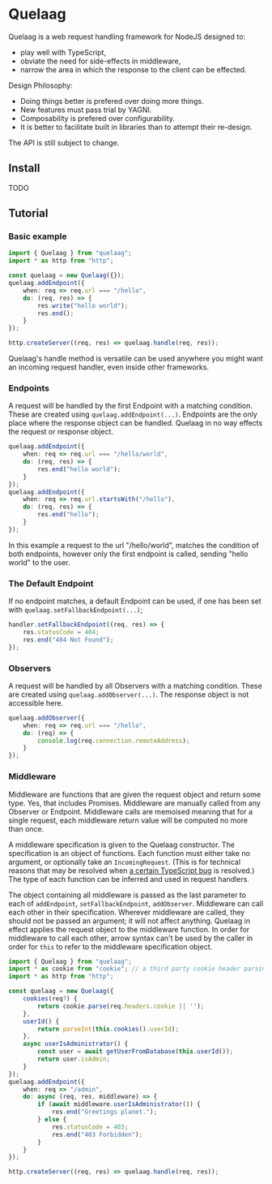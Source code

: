 Quelaag
======

Quelaag is a web request handling framework for NodeJS designed to:

* play well with TypeScript,
* obviate the need for side-effects in middleware,
* narrow the area in which the response to the client can be effected.

Design Philosophy:

* Doing things better is prefered over doing more things.
* New features must pass trial by YAGNI.
* Composability is prefered over configurability.
* It is better to facilitate built in libraries than to attempt their re-design.

The API is still subject to change.

Install
-------

TODO

Tutorial
--------

### Basic example

```ts
import { Quelaag } from "quelaag";
import * as http from "http";

const quelaag = new Quelaag({});
quelaag.addEndpoint({
    when: req => req.url === "/hello",
    do: (req, res) => {
        res.write("hello world");
        res.end();
    }
});

http.createServer((req, res) => quelaag.handle(req, res));
```

Quelaag's handle method is versatile can be used anywhere you might want an incoming request handler, even inside other frameworks.

### Endpoints

A request will be handled by the first Endpoint with a matching condition. These are created using `quelaag.addEndpoint(...)`. Endpoints are the only place where the response object can be handled. Quelaag in no way effects the request or response object.

```ts
quelaag.addEndpoint({
    when: req => req.url === "/hello/world",
    do: (req, res) => {
        res.end("hello world");
    }
});
quelaag.addEndpoint({
    when: req => req.url.startsWith("/hello"),
    do: (req, res) => {
        res.end("hello");
    }
});
```

In this example a request to the url "/hello/world", matches the condition of both endpoints, however only the first endpoint is called, sending "hello world" to the user.

### The Default Endpoint

If no endpoint matches, a default Endpoint can be used, if one has been set with `quelaag.setFallbackEndpoint(...)`;

```ts
handler.setFallbackEndpoint((req, res) => {
    res.statusCode = 404;
    res.end("404 Not Found");
});
```

### Observers

A request will be handled by all Observers with a matching condition. These are created using `quelaag.addObserver(...)`. The response object is not accessible here.

```ts
quelaag.addObserver({
    when: req => req.url === "/hello",
    do: (req) => {
        console.log(req.connection.remoteAddress);
    }
});
```

### Middleware

Middleware are functions that are given the request object and return some type. Yes, that includes Promises. Middleware are manually called from any Observer or Endpoint. Middleware calls are memoised meaning that for a single request, each middleware return value will be computed no more than once.

A middleware specification is given to the Quelaag constructor. The specification is an object of functions. Each function must either take no argument, or optionally take an `IncomingRequest`. (This is for technical reasons that may be resolved when [a certain TypeScript bug](https://github.com/microsoft/TypeScript/issues/34858) is resolved.) The type of each function can be inferred and used in request handlers.

The object containing all middleware is passed as the last parameter to each of `addEndpoint`, `setFallbackEndpoint`, `addObserver`. Middleware can call each other in their specification. Wherever middleware are called, they should not be passed an argument; it will not affect anything. Quelaag in effect applies the request object to the middleware function. In order for middleware to call each other, arrow syntax can't be used by the caller in order for `this` to refer to the middleware specification object.

```ts
import { Quelaag } from "quelaag";
import * as cookie from "cookie"; // a third party cookie header parsing library
import * as http from "http";

const quelaag = new Quelaag({
    cookies(req?) {
        return cookie.parse(req.headers.cookie || '');
    },
    userId() {
        return parseInt(this.cookies().userId);
    },
    async userIsAdministrator() {
        const user = await getUserFromDatabase(this.userId());
        return user.isAdmin;
    }
});
quelaag.addEndpoint({
    when: req => "/admin",
    do: async (req, res, middleware) => {
        if (await middleware.userIsAdministrator()) {
            res.end("Greetings planet.");
        } else {
            res.statusCode = 403;
            res.end("403 Forbidden");
        }
    }
});

http.createServer((req, res) => quelaag.handle(req, res));
```
